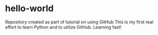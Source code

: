 # hello-world
Repository created as part of tutorial on using GitHub
This is my first real effort to learn Python and to utilize GitHub. Learning fast!
